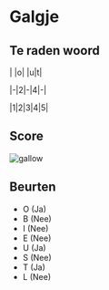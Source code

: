 # Galgje

## Te raden woord

| |o| |u|t|

|-|2|-|4|-|

|1|2|3|4|5|

## Score
![gallow](./images/6.png)

## Beurten
 * O (Ja)
 * B  (Nee)  
 * I (Nee)  
 * E (Nee)
 * U (Ja)  
 * S (Nee)
 * T (Ja)  
 * L (Nee)		
